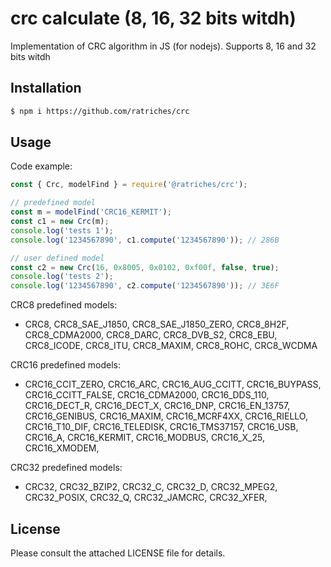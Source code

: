 # crc calculate (8, 16, 32 bits witdh)

Implementation of CRC algorithm in JS (for nodejs).
Supports 8, 16 and 32 bits witdh

## Installation

```bash
$ npm i https://github.com/ratriches/crc
```

## Usage

Code example:

```js
const { Crc, modelFind } = require('@ratriches/crc');

// predefined model
const m = modelFind('CRC16_KERMIT');
const c1 = new Crc(m);
console.log('tests 1');
console.log('1234567890', c1.compute('1234567890')); // 286B

// user defined model
const c2 = new Crc(16, 0x8005, 0x0102, 0xf00f, false, true);
console.log('tests 2');
console.log('1234567890', c2.compute('1234567890')); // 3E6F
```

CRC8 predefined models:
- CRC8, CRC8_SAE_J1850, CRC8_SAE_J1850_ZERO, CRC8_8H2F, CRC8_CDMA2000, CRC8_DARC, CRC8_DVB_S2, CRC8_EBU, CRC8_ICODE, CRC8_ITU, CRC8_MAXIM, CRC8_ROHC, CRC8_WCDMA

CRC16 predefined models:
- CRC16_CCIT_ZERO, CRC16_ARC, CRC16_AUG_CCITT, CRC16_BUYPASS, CRC16_CCITT_FALSE,
CRC16_CDMA2000, CRC16_DDS_110, CRC16_DECT_R, CRC16_DECT_X, CRC16_DNP, CRC16_EN_13757, CRC16_GENIBUS, CRC16_MAXIM, CRC16_MCRF4XX, CRC16_RIELLO, CRC16_T10_DIF, CRC16_TELEDISK, CRC16_TMS37157, CRC16_USB, CRC16_A, CRC16_KERMIT, CRC16_MODBUS, CRC16_X_25, CRC16_XMODEM, 

CRC32 predefined models:
- CRC32, CRC32_BZIP2, CRC32_C, CRC32_D, CRC32_MPEG2, CRC32_POSIX, CRC32_Q, CRC32_JAMCRC, CRC32_XFER, 

## License

Please consult the attached LICENSE file for details. 
